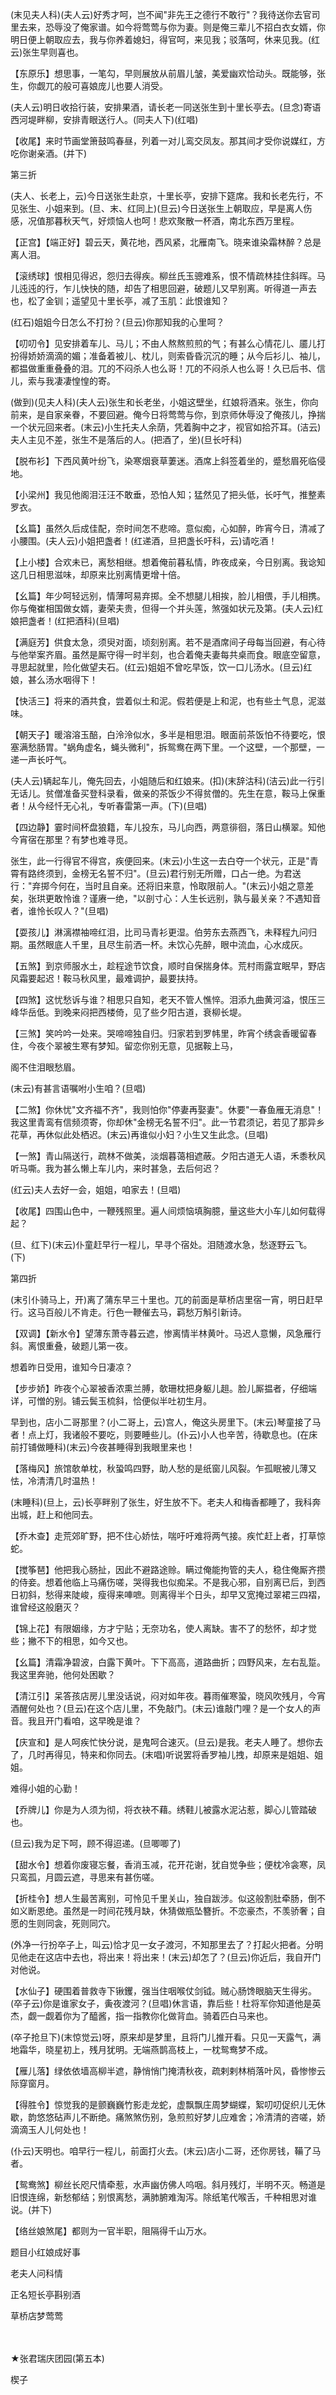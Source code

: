 <!-- { "loadSidebar": true } -->
(末见夫人科)(夫人云)好秀才呵，岂不闻"非先王之德行不敢行"？我待送你去官司里去来，恐辱没了俺家谱。如今将莺莺与你为妻。则是俺三辈儿不招白衣女婿，你明日便上朝取应去，我与你养着媳妇，得官呵，来见我；驳落呵，休来见我。(红云)张生早则喜也。

【东原乐】想思事，一笔勾，早则展放从前眉儿皱，美爱幽欢恰动头。既能够，张生，你觑兀的般可喜娘庞儿也要人消受。

(夫人云)明日收拾行装，安排果酒，请长老一同送张生到十里长亭去。(旦念)寄语西河堤畔柳，安排青眼送行人。(同夫人下)(红唱)

【收尾】来时节画堂箫鼓鸣春昼，列着一对儿鸾交凤友。那其间才受你说媒红，方吃你谢亲酒。(并下)

第三折

(夫人、长老上，云)今日送张生赴京，十里长亭，安排下筵席。我和长老先行，不见张生、小姐来到。(旦、末、红同上)(旦云)今日送张生上朝取应，早是离人伤感，况值那暮秋天气，好烦恼人也呵！悲欢聚散一杯酒，南北东西万里程。

【正宫】【端正好】碧云天，黄花地，西风紧，北雁南飞。晓来谁染霜林醉？总是离人泪。

【滚绣球】恨相见得迟，怨归去得疾。柳丝氏玉骢难系，恨不情疏林挂住斜晖。马儿迍迍的行，乍儿快快的随，却告了相思回避，破题儿又早别离。听得道一声去也，松了金钏；遥望见十里长亭，减了玉肌：此恨谁知？

(红石)姐姐今日怎么不打扮？(旦云)你那知我的心里呵？

【叨叨令】见安排着车儿、马儿；不由人熬熬煎煎的气；有甚么心情花儿、靥儿打扮得娇娇滴滴的媚；准备着被儿、枕儿，则索昏昏沉沉的睡；从今后衫儿、袖儿，都揾做重重叠叠的泪。兀的不闷杀人也么哥！兀的不闷杀人也么哥！久已后书、信儿，索与我凄凄惶惶的寄。

(做到)(见夫人科)(夫人云)张生和长老坐，小姐这壁坐，红娘将酒来。张生，你向前来，是自家亲眷，不要回避。俺今日将莺莺与你，到京师休辱没了俺孩儿，挣揣一个状元回来者。(末云)小生托夫人余荫，凭着胸中之才，视官如拾芥耳。(洁云)夫人主见不差，张生不是落后的人。(把酒了，坐)(旦长吁科)

【脱布衫】下西风黄叶纷飞，染寒烟衰草萋迷。酒席上斜签着坐的，蹙愁眉死临侵地。

【小梁州】我见他阁泪汪汪不敢垂，恐怕人知；猛然见了把头低，长吁气，推整素罗衣。

【幺篇】虽然久后成佳配，奈时间怎不悲啼。意似痴，心如醉，昨宵今日，清减了小腰围。(夫人云)小姐把盏者！(红递酒，旦把盏长吁科，云)请吃酒！

【上小楼】合欢未已，离愁相继。想着俺前暮私情，昨夜成亲，今日别离。我谂知这几日相思滋味，却原来比别离情更增十倍。

【幺篇】年少呵轻远别，情薄呵易弃掷。全不想腿儿相挨，脸儿相偎，手儿相携。你与俺崔相国做女婿，妻荣夫贵，但得一个并头莲，煞强如状元及第。(夫人云)红娘把盏者！(红把酒科)(旦唱)

【满庭芳】供食太急，须臾对面，顷刻别离。若不是酒席间子母每当回避，有心待与他举案齐眉。虽然是厮守得一时半刻，也合着俺夫妻每共桌而食。眼底空留意，寻思起就里，险化做望夫石。(红云)姐姐不曾吃早饭，饮一口儿汤水。(旦云)红娘，甚么汤水咽得下！

【快活三】将来的酒共食，尝着似土和泥。假若便是上和泥，也有些土气息，泥滋味。

【朝天子】暖溶溶玉醅，白泠泠似水，多半是相思泪。眼面前茶饭怕不待要吃，恨塞满愁肠胃。"蜗角虚名，蝇头微利"，拆鸳鸯在两下里。一个这壁，一个那壁，一递一声长吁气。

(夫人云)辆起车儿，俺先回去，小姐随后和红娘来。(扣)(末辞沽科)(洁云)此一行引无话儿。贫僧准备买登科录看，做亲的茶饭少不得贫僧的。先生在意，鞍马上保重者！从今经忏无心礼，专听春雷第一声。(下)(旦唱)

【四边静】霎时间杯盘狼籍，车儿投东，马儿向西，两意徘徊，落日山横翠。知他今宵宿在那里？有梦也难寻觅。

张生，此一行得官不得宫，疾便回来。(末云)小生这一去白夺一个状元，正是"青霄有路终须到，金榜无名誓不归"。(旦云)君行别无所赠，口占一绝。为君送行："弃掷今何在，当时且自亲。还将旧来意，怜取限前人。"(末云)小姐之意差矣，张珙更敢怜谁？谨赓一绝，"以剖寸心：人生长远别，孰与最关亲？不遇知音者，谁怜长叹人？"(旦唱)

【耍孩儿】淋漓襟袖啼红泪，比司马青衫更湿。伯劳东去燕西飞，未释程九问归期。虽然眼底人千里，且尽生前洒一杯。未饮心先醉，眼中流血，心水成灰。

【五煞】到京师服水土，趁程途节饮食，顺时自保揣身体。荒村雨露宜眠早，野店风霜要起迟！鞍马秋风里，最难调护，最要扶持。

【四煞】这忧愁诉与谁？相思只自知，老天不管人憔悴。泪添九曲黄河溢，恨压三峰华岳低。到晚来闷把西楼倚，见了些夕阳古道，衰柳长堤。

【三煞】笑吟吟一处来。哭啼啼独自归。归家若到罗帏里，昨宵个绣衾香暖留春住，今夜个翠被生寒有梦知。留恋你别无意，见据鞍上马，

阁不住泪眼愁眉。

(末云)有甚言语嘱咐小生咱？(旦唱)

【二煞】你休忧"文齐福不齐"，我则怕你"停妻再娶妻"。休要"一春鱼雁无消息"！我这里青鸾有信频须寄，你却休"金榜无名誓不归"。此一节君须记，若见了那异乡花草，再休似此处栖迟。(末云)再谁似小妇？小生又生此念。(旦唱)

【一煞】青山隔送行，疏林不做美，淡烟暮蔼相遮蔽。夕阳古道无人语，禾黍秋风听马嘶。我为甚么懒上车儿内，来时甚急，去后何迟？

(红云)夫人去好一会，姐姐，咱家去！(旦唱)

【收尾】四围山色中，一鞭残照里。遍人间烦恼填胸臆，量这些大小车儿如何载得起？

(旦、红下)(末云)仆童赶早行一程儿，早寻个宿处。泪随渡水急，愁逐野云飞。(下)

第四折

(末引仆骑马上，开)离了蒲东早三十里也。兀的前面是草桥店里宿一宵，明日赶早行。这马百般儿不肯走。行色一鞭催去马，羁愁万斛引新诗。

【双调】【新水令】望薄东萧寺暮云遮，惨离情半林黄叶。马迟人意懒，风急雁行斜。离恨重叠，破题儿第一夜。

想着昨日受用，谁知今日凄凉？

【步步娇】昨夜个心翠被香浓熏兰膊，欹珊枕把身躯儿趄。脸儿厮揾者，仔细端详，可憎的别。铺云鬓玉梳斜，恰便似半吐初生月。

早到也，店小二哥那里？(小二哥上，云)宫人，俺这头房里下。(末云)琴童接了马者！点上灯，我诸般不要吃，则要睡些儿。(仆云)小人也辛苦，待歇息也。(在床前打铺做睡科)(末云)今夜甚睡得到我眼里来也！

【落梅风】旅馆欹单枕，秋蛩鸣四野，助人愁的是纸窗儿风裂。乍孤眠被儿薄又怯，冷清清几时温热！

(末睡科)(旦上，云)长亭畔别了张生，好生放不下。老夫人和梅香都睡了，我科奔出城，赶上和他同去。

【乔木查】走荒郊旷野，把不住心娇怯，喘吁吁难将两气接。疾忙赶上者，打草惊蛇。

【搅筝琶】他把我心肠扯，因此不避路途赊。瞒过俺能拘管的夫人，稳住俺厮齐攒的侍妾。想着他临上马痛伤嗟，哭得我也似痴呆。不是我心邪，自别离已后，到西日初斜，愁得来陡峻，瘦得来唓嗻。则离得半个日头，却早又宽掩过翠裙三四褶，谁曾经这般磨灭？

【锦上花】有限姻缘，方才宁贴；无奈功名，使人离缺。害不了的愁怀，却才觉些；撇不下的相思，如今又也。

【幺篇】清霜净碧波，白露下黄叶。下下高高，道路曲折；四野风来，左右乱踅。我这里奔驰，他何处困歇？

【清江引】呆答孩店房儿里没话说，闷对如年夜。暮雨催寒蛩，晓风吹残月，今宵酒醒何处也？(旦云)在这个店儿里，不免敲门。(末云)谁敲门哩？是一个女人的声音。我且开门看咱，这早晚是谁？

【庆宣和】是人呵疾忙快分说，是鬼呵合速灭。(旦云)是我。老夫人睡了。想你去了，几时再得见，特来和你同去。(末唱)听说罢将香罗袖儿拽，却原来是姐姐、姐姐。

难得小姐的心勤！

【乔牌儿】你是为人须为彻，将衣袂不藉。绣鞋儿被露水泥沾惹，脚心儿管踏破也。

(旦云)我为足下呵，顾不得迢递。(旦唧唧了)

【甜水令】想着你废寝忘餐，香消玉减，花开花谢，犹自觉争些；便枕冷衾寒，凤只鸾孤，月圆云遮，寻思来有甚伤嗟。

【折桂令】想人生最苦离别，可怜见千里关山，独自跋涉。似这般割肚牵肠，倒不如义断恩绝。虽然是一时间花残月缺，休猜做瓶坠簪折。不恋豪杰，不羡骄奢；自愿的生则同衾，死则同穴。

(外净一行扮卒子上，叫云)恰才见一女子渡河，不知那里去了？打起火把者。分明见他走在这店中去也，将出来！将出来！(末云)却怎了？(旦云)你近后，我自开门对他说。

【水仙子】硬围着普救寺下锹钁，强当住咽喉仗剑钺。贼心肠馋眼脑天生得劣。(卒子云)你是谁家女子，夤夜渡河？(旦唱)休言语，靠后些！杜将军你知道他是英杰，觑一觑着你为了醯酱，指一指教你化做背血。骑着匹白马来也。

(卒子抢旦下)(末惊觉云)呀，原来却是梦里，且将门儿推开看。只见一天露气，满地霜华，晓星初上，残月犹明。无端燕鹊高枝上，一枕鸳鸯梦不成。

【雁儿落】绿依依墙高柳半遮，静悄悄门掩清秋夜，疏剌剌林梢落叶风，昏惨惨云际穿窗月。

【得胜令】惊觉我的是颤巍巍竹影走龙蛇，虚飘飘庄周梦蝴蝶，絮叨叨促织儿无休歇，韵悠悠砧声儿不断绝。痛煞煞伤别，急煎煎好梦儿应难舍；冷清清的咨嗟，娇滴滴玉人儿何处也！

(仆云)天明也。咱早行一程儿，前面打火去。(末云)店小二哥，还你房钱，鞴了马者。

【鸳鸯煞】柳丝长咫尺情牵惹，水声幽仿佛人呜咽。斜月残灯，半明不灭。畅道是旧恨连绵，新愁郁结；别恨离愁，满肺腑难淘泻。除纸笔代喉舌，千种相思对谁说。(并下)

【络丝娘煞尾】都则为一官半职，阻隔得千山万水。

题目小红娘成好事

老夫人问科情

正名短长亭斟别酒

草桥店梦莺莺

　
　

★张君瑞庆团园(第五本)

楔子

